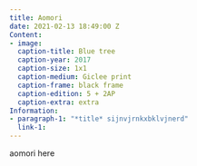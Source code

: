 ```yaml
---
title: Aomori
date: 2021-02-13 18:49:00 Z
Content:
- image: 
  caption-title: Blue tree
  caption-year: 2017
  caption-size: 1x1
  caption-medium: Giclee print
  caption-frame: black frame
  caption-edition: 5 + 2AP
  caption-extra: extra
Information:
- paragraph-1: "*title* sijnvjrnkxbklvjnerd"
  link-1: 
---
```


aomori here